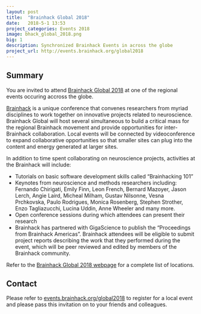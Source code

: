 ```yaml
---
layout: post
title:  "Brainhack Global 2018"
date:   2018-5-1 13:53
project_categories: Events 2018
image: bhack_global_2018.png
big: 1
description: Synchronized Brainhack Events in across the globe
project_url: http://events.brainhack.org/global2018
---
```

## Summary
You are invited to attend [Brainhack Global 2018](http://events.brainhack.org/global2018) at one of the regional events occuring accross the globe.

[Brainhack](http://events.brainhack.org) is a unique conference that convenes researchers from myriad disciplines to work together on innovative projects related to neuroscience. Brainhack Global will host several simultaneous to build a critical mass for the regional Brainhack movement and provide opportunities for inter-Brainhack collaboration. Local events will be connected by videoconference to expand collaborative opportunities so that smaller sites can plug into the content and energy generated at larger sites.

In addition to time spent collaborating on neuroscience projects, activities at the Brainhack will include:

- Tutorials on basic software development skills called “Brainhacking 101”
- Keynotes from neuroscience and methods researchers including: Fernando Chirigati, Emily Finn, Leon French, Bernard Mazoyer, Jason Lerch, Angie Laird, Micheal Milham, Gustav Nilsonne, Vesna Prchkovska, Paulo Rodrigues, Monica Rosenberg, Stephen Strother, Enzo Tagliazucchi, Lucina Uddin, Anne Wheeler and many more.
- Open conference sessions during which attendees can present their research
- Brainhack has partnered with GigaScience to publish the “Proceedings from Brainhack Americas”. Brainhack attendees will be eligible to submit project reports describing the work that they performed during the event, which will be peer reviewed and edited by members of the Brainhack community.

Refer to the [Brainhack Global 2018 webpage](http://events.brainhack.org/global2018) for a complete list of locations.


## Contact
Please refer to [events.brainhack.org/global2018](events.brainhack.org/global2018) to register for a local event and please pass this invitation on to your friends and colleagues.
